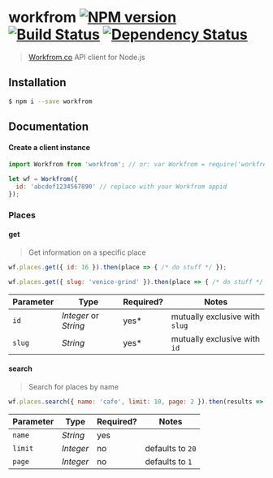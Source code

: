 # workfrom [![NPM version][npm-image]][npm-url] [![Build Status][travis-image]][travis-url] [![Dependency Status][daviddm-image]][daviddm-url]

> [Workfrom.co](https://workfrom.co/) API client for Node.js


## Installation

```sh
$ npm i --save workfrom
```

## Documentation

#### Create a client instance

```js
import Workfrom from 'workfrom'; // or: var Workfrom = require('workfrom')

let wf = Workfrom({
  id: 'abcdef1234567890' // replace with your Workfrom appid
});
```

### Places

#### get

> Get information on a specific place

```js
wf.places.get({ id: 16 }).then(place => { /* do stuff */ });

wf.places.get({ slug: 'venice-grind' }).then(place => { /* do stuff */ });
```

Parameter | Type | Required? | Notes
--- | --- | --- | ------
`id` | _Integer_ or _String_ | yes* | mutually exclusive with `slug`
`slug` | _String_            | yes* | mutually exclusive with `id`


#### search

> Search for places by name

```js
wf.places.search({ name: 'cafe', limit: 10, page: 2 }).then(results => { /* do stuff */ });
```

Parameter | Type | Required? | Notes
--- | --- | --- | ------
`name`  | _String_  | yes |
`limit` | _Integer_ | no  | defaults to `20`
`page`  | _Integer_ | no  | defaults to `1`


[npm-image]: https://badge.fury.io/js/workfrom.svg
[npm-url]: https://npmjs.org/package/workfrom
[travis-image]: https://travis-ci.org/kyleshockey/workfrom.svg?branch=master
[travis-url]: https://travis-ci.org/kyleshockey/workfrom
[daviddm-image]: https://david-dm.org/kyleshockey/workfrom.svg?theme=shields.io
[daviddm-url]: https://david-dm.org/kyleshockey/workfrom
